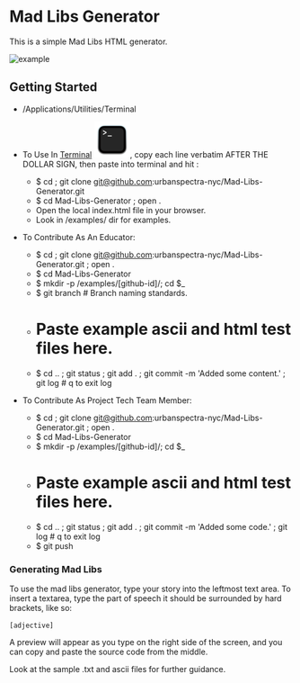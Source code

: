 # Mad Libs Generator
This is a simple Mad Libs HTML generator.

![example](http://i.imgur.com/BDeIxWi.png)

## Getting Started

- /Applications/Utilities/Terminal
- To Use In [Terminal](https://en.wikipedia.org/wiki/Terminal_(macOS)) ![image](64px-Terminalicon2.png),
copy each line verbatim AFTER THE DOLLAR SIGN, then paste into terminal and hit <return>:
  - $ cd ; git clone git@github.com:urbanspectra-nyc/Mad-Libs-Generator.git
  - $ cd Mad-Libs-Generator ; open .
  - Open the local index.html file in your browser.
  - Look in /examples/ dir for examples.

- To Contribute As An Educator:
  - $ cd ; git clone git@github.com:urbanspectra-nyc/Mad-Libs-Generator.git ; open .
  - $ cd Mad-Libs-Generator
  - $ mkdir -p /examples/[github-id]/; cd $_
  - $ git branch # Branch naming standards.
  - # Paste example ascii and html test files here.
  - $ cd .. ; git status ; git add . ; git commit -m 'Added some content.' ; git log # q to exit log


- To Contribute As Project Tech Team Member:
  - $ cd ; git clone git@github.com:urbanspectra-nyc/Mad-Libs-Generator.git ; open .
  - $ cd Mad-Libs-Generator
  - $ mkdir -p /examples/[github-id]/; cd $_
  - # Paste example ascii and html test files here.
  - $ cd .. ; git status ; git add . ; git commit -m 'Added some code.' ; git log # q to exit log
  - $ git push


### Generating Mad Libs
To use the mad libs generator, type your story into the leftmost text area. To insert a textarea, type the part of speech it should be surrounded by hard brackets, like so:

```
[adjective]
```

A preview will appear as you type on the right side of the screen, and you can copy and paste the source code from the middle.

Look at the sample .txt and ascii files for further guidance.